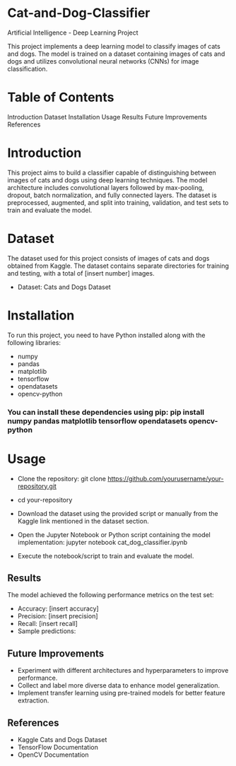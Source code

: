 # Cat-and-Dog-Classifier
 Artificial Intelligence - Deep Learning Project

This project implements a deep learning model to classify images of cats and dogs. The model is trained on a dataset containing images of cats and dogs and utilizes convolutional neural networks (CNNs) for image classification.

# Table of Contents

Introduction
Dataset
Installation
Usage
Results
Future Improvements
References

# Introduction
This project aims to build a classifier capable of distinguishing between images of cats and dogs using deep learning techniques. The model architecture includes convolutional layers followed by max-pooling, dropout, batch normalization, and fully connected layers. The dataset is preprocessed, augmented, and split into training, validation, and test sets to train and evaluate the model.

# Dataset
The dataset used for this project consists of images of cats and dogs obtained from Kaggle. The dataset contains separate directories for training and testing, with a total of [insert number] images.

- Dataset: Cats and Dogs Dataset

# Installation
To run this project, you need to have Python installed along with the following libraries:

- numpy
- pandas
- matplotlib
- tensorflow
- opendatasets
- opencv-python

### You can install these dependencies using pip: pip install numpy pandas matplotlib tensorflow opendatasets opencv-python

# Usage
- Clone the repository: git clone https://github.com/yourusername/your-repository.git 
- cd your-repository

- Download the dataset using the provided script or manually from the Kaggle link mentioned in the dataset section.

- Open the Jupyter Notebook or Python script containing the model implementation: jupyter notebook cat_dog_classifier.ipynb

- Execute the notebook/script to train and evaluate the model.

## Results
The model achieved the following performance metrics on the test set:

- Accuracy: [insert accuracy]
- Precision: [insert precision]
- Recall: [insert recall]
- Sample predictions:

## Future Improvements
- Experiment with different architectures and hyperparameters to improve performance.
- Collect and label more diverse data to enhance model generalization.
- Implement transfer learning using pre-trained models for better feature extraction.

## References
- Kaggle Cats and Dogs Dataset
- TensorFlow Documentation
- OpenCV Documentation
